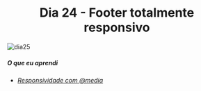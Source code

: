 
<h1 align= "center">
 <a>Dia 24 - Footer totalmente responsivo </a>
</h1>

![dia25]()


 ##### O que eu aprendi
* *[Responsividade com @media](https://developer.mozilla.org/pt-BR/docs/Web/CSS/Media_Queries/Using_media_queries)*







